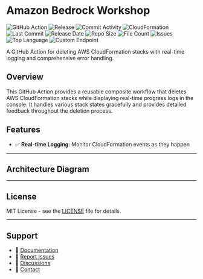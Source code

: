 # Amazon Bedrock Workshop

![GitHub Action](https://img.shields.io/badge/GitHub-Action-blue?logo=github)&nbsp;![Release](https://github.com/subhamay-bhattacharyya/1104-bedrock-cft/actions/workflows/release.yaml/badge.svg)&nbsp;![Commit Activity](https://img.shields.io/github/commit-activity/t/subhamay-bhattacharyya/1104-bedrock-cft)&nbsp;![CloudFormation](https://img.shields.io/badge/AWS-CloudFormation-orange?logo=amazonaws)&nbsp;![Last Commit](https://img.shields.io/github/last-commit/subhamay-bhattacharyya/1104-bedrock-cft)&nbsp;![Release Date](https://img.shields.io/github/release-date/subhamay-bhattacharyya/1104-bedrock-cft)&nbsp;![Repo Size](https://img.shields.io/github/repo-size/subhamay-bhattacharyya/1104-bedrock-cft)&nbsp;![File Count](https://img.shields.io/github/directory-file-count/subhamay-bhattacharyya/1104-bedrock-cft)&nbsp;![Issues](https://img.shields.io/github/issues/subhamay-bhattacharyya/1104-bedrock-cft)&nbsp;![Top Language](https://img.shields.io/github/languages/top/subhamay-bhattacharyya/1104-bedrock-cft)&nbsp;![Custom Endpoint](https://img.shields.io/endpoint?url=https://gist.githubusercontent.com/bsubhamay/d86e7f9ba2def06a35dccc327fb243e0/raw/1104-bedrock-cft.json?)


A GitHub Action for deleting AWS CloudFormation stacks with real-time logging and comprehensive error handling.

## Overview

This GitHub Action provides a reusable composite workflow that deletes AWS CloudFormation stacks while displaying real-time progress logs in the console. It handles various stack states gracefully and provides detailed feedback throughout the deletion process.

## Features

- ✅ **Real-time Logging**: Monitor CloudFormation events as they happen

---

## Architecture Diagram


---

## License

MIT License - see the [LICENSE](LICENSE) file for details.

---

## Support

- 📖 [Documentation](https://github.com/subhamay-bhattacharyya/1104-bedrock-cft/wiki)
- 🐛 [Report Issues](https://github.com/subhamay-bhattacharyya/1104-bedrock-cft/issues)
- 💬 [Discussions](https://github.com/subhamay-bhattacharyya/1104-bedrock-cft/discussions)
- 📧 [Contact](mailto:support@subhamay.aws@gmail.com)